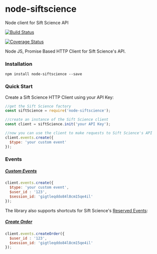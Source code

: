 # node-siftscience
Node client for Sift Science API

[![Build Status](https://travis-ci.org/officert/node-siftscience.svg?branch=master)](https://travis-ci.org/officert/node-siftscience)

[![Coverage Status](https://coveralls.io/repos/github/officert/node-siftscience/badge.svg?branch=master)](https://coveralls.io/github/officert/node-siftscience?branch=master)

Node JS, Promise Based HTTP Client for Sift Science's API.

### Installation

``` shell
npm install node-siftscience --save
```

### Quick Start

Create a Sift Science HTTP Client using your API Key:

``` js
//get the Sift Science factory
const siftScience = require('node-siftscience');

//create an instance of the Sift Science client
const client = siftScience.init('your API Key');

//now you can use the client to make requests to Sift Science's API
client.events.create({
  $type: 'your custom event'
});
```


### Events

##### [Custom Events](https://siftscience.com/developers/docs/curl/events-api/custom-events)
``` js
client.events.create({
  $type: 'your custom event',
  $user_id : '123',
  $session_id: 'gigtleqddo84l8cm15qe4il'
});
```

The library also supports shortcuts for Sift Science's [Reserved Events](https://siftscience.com/developers/docs/curl/events-api/reserved-events):

##### [Create Order](https://siftscience.com/developers/docs/curl/events-api/reserved-events/create-order)
``` js
client.events.createOrder({
  $user_id : '123',
  $session_id: 'gigtleqddo84l8cm15qe4il'
});
```
